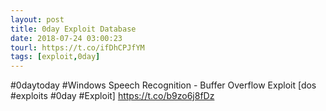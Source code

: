 ```yaml
---
layout: post
title: 0day Exploit Database
date: 2018-07-24 03:00:23
tourl: https://t.co/ifDhCPJfYM
tags: [exploit,0day]
---
```

#0daytoday #Windows Speech Recognition - Buffer Overflow Exploit [dos #exploits #0day #Exploit] https://t.co/b9zo6j8fDz
